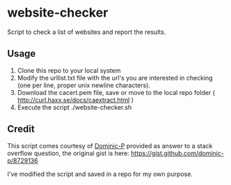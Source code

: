 # website-checker
Script to check a list of websites and report the results.

## Usage
1. Clone this repo to your local system
2. Modify the urllist.txt file with the url's you are interested in checking (one per line, proper unix newline characters).
3. Download the cacert.pem file, save or move to the local repo folder ( http://curl.haxx.se/docs/caextract.html )
4. Execute the script ./website-checker.sh

## Credit
This script comes courtesy of [Dominic-P](https://github.com/dominic-p) provided as answer to a stack overflow question, the original gist is here: https://gist.github.com/dominic-p/8729136

I've modified the script and saved in a repo for my own purpose.
